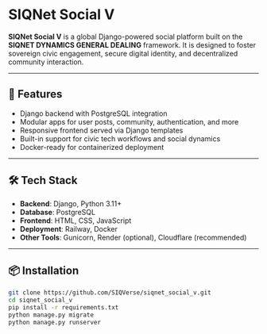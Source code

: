 # SIQNet Social V

**SIQNet Social V** is a global Django-powered social platform built on the **SIQNET DYNAMICS GENERAL DEALING** framework. It is designed to foster sovereign civic engagement, secure digital identity, and decentralized community interaction.

---

## 🚀 Features

- Django backend with PostgreSQL integration
- Modular apps for user posts, community, authentication, and more
- Responsive frontend served via Django templates
- Built-in support for civic tech workflows and social dynamics
- Docker-ready for containerized deployment

---

## 🛠️ Tech Stack

- **Backend**: Django, Python 3.11+
- **Database**: PostgreSQL
- **Frontend**: HTML, CSS, JavaScript
- **Deployment**: Railway, Docker
- **Other Tools**: Gunicorn, Render (optional), Cloudflare (recommended)

---

## 📦 Installation

```bash
git clone https://github.com/SIQVerse/siqnet_social_v.git
cd siqnet_social_v
pip install -r requirements.txt
python manage.py migrate
python manage.py runserver
